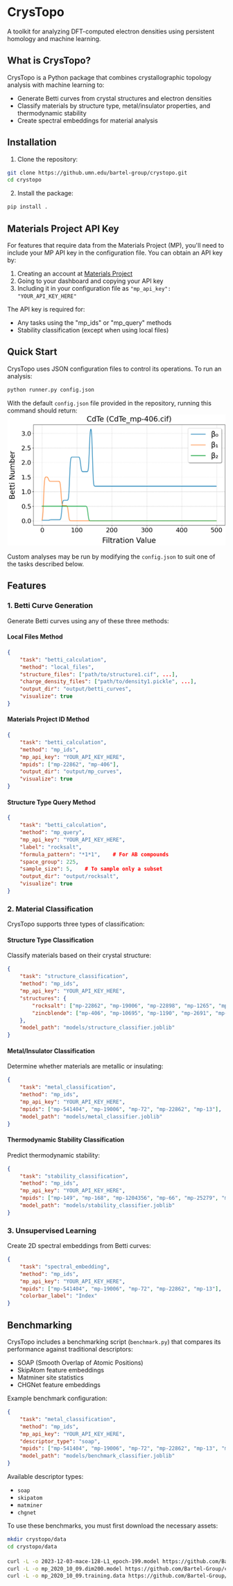# CrysTopo
A toolkit for analyzing DFT-computed electron densities using persistent homology and machine learning.

## What is CrysTopo?
CrysTopo is a Python package that combines crystallographic topology analysis with machine learning to:
- Generate Betti curves from crystal structures and electron densities
- Classify materials by structure type, metal/insulator properties, and thermodynamic stability
- Create spectral embeddings for material analysis

## Installation
1. Clone the repository:
```bash
git clone https://github.umn.edu/bartel-group/crystopo.git
cd crystopo
```

2. Install the package:
```bash
pip install .
```

## Materials Project API Key
For features that require data from the Materials Project (MP), you'll need to include your MP API key in the configuration file. You can obtain an API key by:

1. Creating an account at [Materials Project](https://materialsproject.org/)
2. Going to your dashboard and copying your API key
3. Including it in your configuration file as `"mp_api_key": "YOUR_API_KEY_HERE"`

The API key is required for:
- Any tasks using the "mp_ids" or "mp_query" methods
- Stability classification (except when using local files)

## Quick Start
CrysTopo uses JSON configuration files to control its operations. To run an analysis:
```bash
python runner.py config.json
```

With the default ```config.json``` file provided in the repository, running this command should return:
![example](./Examples/ex_img.png)

Custom analyses may be run by modifying the ```config.json``` to suit one of the tasks described below.

## Features
### 1. Betti Curve Generation
Generate Betti curves using any of these three methods:

#### Local Files Method
```json
{
    "task": "betti_calculation",
    "method": "local_files",
    "structure_files": ["path/to/structure1.cif", ...],
    "charge_density_files": ["path/to/density1.pickle", ...],
    "output_dir": "output/betti_curves",
    "visualize": true
}
```

#### Materials Project ID Method
```json
{
    "task": "betti_calculation",
    "method": "mp_ids",
    "mp_api_key": "YOUR_API_KEY_HERE",
    "mpids": ["mp-22862", "mp-406"],
    "output_dir": "output/mp_curves",
    "visualize": true
}
```

#### Structure Type Query Method
```json
{
    "task": "betti_calculation",
    "method": "mp_query",
    "mp_api_key": "YOUR_API_KEY_HERE",
    "label": "rocksalt",
    "formula_pattern": "*1*1",    # For AB compounds
    "space_group": 225,
    "sample_size": 5,    # To sample only a subset
    "output_dir": "output/rocksalt",
    "visualize": true
}
```

### 2. Material Classification
CrysTopo supports three types of classification:

#### Structure Type Classification
Classify materials based on their crystal structure:
```json
{
    "task": "structure_classification",
    "method": "mp_ids",
    "mp_api_key": "YOUR_API_KEY_HERE",
    "structures": {
        "rocksalt": ["mp-22862", "mp-19006", "mp-22898", "mp-1265", "mp-19009"],
        "zincblende": ["mp-406", "mp-10695", "mp-1190", "mp-2691", "mp-2172"]
    },
    "model_path": "models/structure_classifier.joblib"
}
```

#### Metal/Insulator Classification
Determine whether materials are metallic or insulating:
```json
{
    "task": "metal_classification",
    "method": "mp_ids",
    "mp_api_key": "YOUR_API_KEY_HERE",
    "mpids": ["mp-541404", "mp-19006", "mp-72", "mp-22862", "mp-13"],
    "model_path": "models/metal_classifier.joblib"
}
```

#### Thermodynamic Stability Classification
Predict thermodynamic stability:
```json
{
    "task": "stability_classification",
    "method": "mp_ids",
    "mp_api_key": "YOUR_API_KEY_HERE",
    "mpids": ["mp-149", "mp-168", "mp-1204356", "mp-66", "mp-25279", "mp-624689"],
    "model_path": "models/stability_classifier.joblib"
}
```

### 3. Unsupervised Learning
Create 2D spectral embeddings from Betti curves:
```json
{
    "task": "spectral_embedding",
    "method": "mp_ids",
    "mp_api_key": "YOUR_API_KEY_HERE",
    "mpids": ["mp-541404", "mp-19006", "mp-72", "mp-22862", "mp-13"],
    "colorbar_label": "Index"
}
```

## Benchmarking
CrysTopo includes a benchmarking script (`benchmark.py`) that compares its performance against traditional descriptors:
- SOAP (Smooth Overlap of Atomic Positions)
- SkipAtom feature embeddings
- Matminer site statistics
- CHGNet feature embeddings

Example benchmark configuration:
```json
{
    "task": "metal_classification",
    "method": "mp_ids",
    "mp_api_key": "YOUR_API_KEY_HERE",
    "descriptor_type": "soap",
    "mpids": ["mp-541404", "mp-19006", "mp-72", "mp-22862", "mp-13", "mp-22905", "mp-131"],
    "model_path": "models/benchmark_classifier.joblib"
}
```

Available descriptor types:
- `soap`
- `skipatom`
- `matminer`
- `chgnet`

To use these benchmarks, you must first download the necessary assets:

```bash
mkdir crystopo/data
cd crystopo/data

curl -L -o 2023-12-03-mace-128-L1_epoch-199.model https://github.com/Bartel-Group/crystopo/releases/download/v1.0.0/2023-12-03-mace-128-L1_epoch-199.model
curl -L -o mp_2020_10_09.dim200.model https://github.com/Bartel-Group/crystopo/releases/download/v1.0.0/mp_2020_10_09.dim200.model
curl -L -o mp_2020_10_09.training.data https://github.com/Bartel-Group/crystopo/releases/download/v1.0.0/mp_2020_10_09.training.data
```

